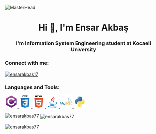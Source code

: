 ![MasterHead](https://c1.wallpaperflare.com/preview/307/653/149/code-editor-javascript-web-design.jpg)
<h1 align="center">Hi 👋, I'm Ensar Akbaş</h1>
<h3 align="center">I'm Information System Engineering student at Kocaeli University</h3>

<h3 align="left">Connect with me:</h3>
<p align="left">
<a href="https://linkedin.com/in/ensarakbas17" target="blank"><img align="center" src="https://raw.githubusercontent.com/rahuldkjain/github-profile-readme-generator/master/src/images/icons/Social/linked-in-alt.svg" alt="ensarakbas17" height="30" width="40" /></a>
</p>

<h3 align="left">Languages and Tools:</h3>
<p align="left"> <a href="https://www.w3schools.com/cs/" target="_blank" rel="noreferrer"> <img src="https://raw.githubusercontent.com/devicons/devicon/master/icons/csharp/csharp-original.svg" alt="csharp" width="40" height="40"/> </a> <a href="https://www.w3schools.com/css/" target="_blank" rel="noreferrer"> <img src="https://raw.githubusercontent.com/devicons/devicon/master/icons/css3/css3-original-wordmark.svg" alt="css3" width="40" height="40"/> </a> <a href="https://www.w3.org/html/" target="_blank" rel="noreferrer"> <img src="https://raw.githubusercontent.com/devicons/devicon/master/icons/html5/html5-original-wordmark.svg" alt="html5" width="40" height="40"/> </a> <a href="https://www.java.com" target="_blank" rel="noreferrer"> <img src="https://raw.githubusercontent.com/devicons/devicon/master/icons/java/java-original.svg" alt="java" width="40" height="40"/> </a> <a href="https://www.mysql.com/" target="_blank" rel="noreferrer"> <img src="https://raw.githubusercontent.com/devicons/devicon/master/icons/mysql/mysql-original-wordmark.svg" alt="mysql" width="40" height="40"/> </a> <a href="https://www.python.org" target="_blank" rel="noreferrer"> <img src="https://raw.githubusercontent.com/devicons/devicon/master/icons/python/python-original.svg" alt="python" width="40" height="40"/> </a> </p>

<p><img align="left" src="https://github-readme-stats.vercel.app/api/top-langs?username=ensarakbas77&show_icons=true&locale=en&layout=compact" alt="ensarakbas77" /></p>

<p>&nbsp;<img align="center" src="https://github-readme-stats.vercel.app/api?username=ensarakbas77&show_icons=true&locale=en" alt="ensarakbas77" /></p>

<p><img align="center" src="https://github-readme-streak-stats.herokuapp.com/?user=ensarakbas77&" alt="ensarakbas77" /></p>

